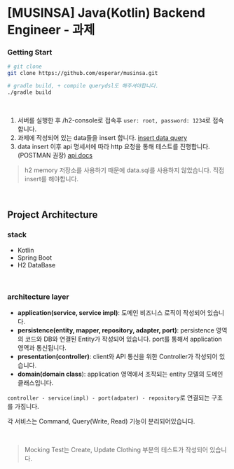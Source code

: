 # [MUSINSA] Java(Kotlin) Backend Engineer - 과제

### Getting Start

```bash
# git clone
git clone https://github.com/esperar/musinsa.git

# gradle build, + compile querydsl도 해주셔야합니다.
./gradle build
```

<br>

1. 서버를 실행한 후 /h2-console로 접속후 `user: root, password: 1234`로 접속합니다.
2. 과제에 작성되어 있는 data들을 insert 합니다. [insert data query](https://github.com/esperar/musinsa/blob/master/src/main/resources/insert.txt)
3. data insert 이후 api 명세서에 따라 http 요청을 통해 테스트를 진행합니다. (POSTMAN 권장) [api docs](https://github.com/esperar/musinsa/blob/master/docs/apidocs.md)

> h2 memory 저장소를 사용하기 때문에 data.sql를 사용하지 않았습니다. 직접 insert를 해야합니다.

<br>

## Project Architecture


### stack

- Kotlin
- Spring Boot
- H2 DataBase

<br>

### architecture layer

- **application(service, service impl)**: 도메인 비즈니스 로직이 작성되어 있습니다.
- **persistence(entity, mapper, repository, adapter, port)**: persistence 영역의 코드와 DB와 연결된 Entity가 작성되어 있습니다. port를 통해서 application 영역과 통신됩니다.
- **presentation(controller)**: client와 API 통신을 위한 Controller가 작성되어 있습니다.
- **domain(domain class**): application 영역에서 조작되는 entity 모델의 도메인 클래스입니다.
 
`controller - service(impl) - port(adpater) - repository`로 연결되는 구조를 가집니다. 

각 서비스는 Command, Query(Write, Read) 기능이 분리되어있습니다.

<br>

> Mocking Test는 Create, Update Clothing 부분의 테스트가 작성되어 있습니다.
